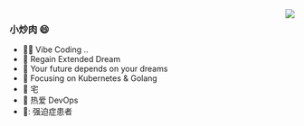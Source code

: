 <!--
**jicki/jicki** is a ✨ _special_ ✨ repository because its `README.md` (this file) appears on your GitHub profile.

Here are some ideas to get you started:

- 🔭 I’m currently working on ...
- 🌱 I’m currently learning ...
- 👯 I’m looking to collaborate on ...
- 🤔 I’m looking for help with ...
- 💬 Ask me about ...
- 📫 How to reach me: ...
- 😄 Pronouns: ...
- ⚡ Fun fact: ...
- 👋
-->

<img align="right" src="https://github-readme-stats.vercel.app/api?username=onevcat&show_icons=true&icon_color=CE1D2D&text_color=718096&bg_color=ffffff&hide_title=true" />

### 小炒肉 😄
- 🧑‍💻 Vibe Coding ..
- 🔭 Regain Extended Dream
- 👋 Your future depends on your dreams
- :orange_book: Focusing on Kubernetes & Golang
- :hammer: 宅
- :ram: 热爱 DevOps 
- 👯: 强迫症患者
